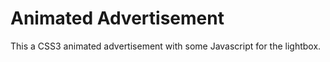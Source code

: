 # Animated Advertisement

This a CSS3 animated advertisement with some Javascript for the lightbox.
